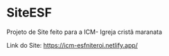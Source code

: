 # SiteESF
Projeto de Site feito para a ICM- Igreja cristã maranata

Link do Site: https://icm-esfniteroi.netlify.app/
